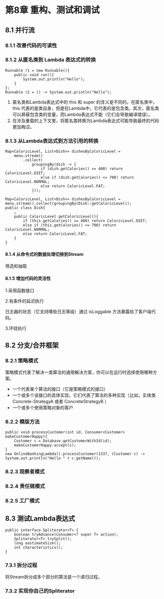 # 第8章 重构、测试和调试 #

## 8.1 并行流 ##

### 8.1.1 改善代码的可读性 ###

### 8.1.2 从匿名类到 Lambda 表达式的转换 ###

	Runnable r1 = new Runnable(){
		public void run(){
			System.out.println("Hello");
		}
	};
	Runnable r2 = () -> System.out.println("Hello");

1. 匿名类和Lambda表达式中的 this 和 super 的含义是不同的。在匿名类中， this 代表的是类自身，但是在Lambda中，它代表的是包含类。其次，匿名类可以屏蔽包含类的变量，而Lambda表达式不能（它们会导致编译错误）。
2. 在涉及重载的上下文里，将匿名类转换为Lambda表达式可能导致最终的代码更加晦涩。

### 8.1.3 从Lambda表达式到方法引用的转换 ###

	Map<CaloricLevel, List<Dish>> dishesByCaloricLevel =
		menu.stream()
			.collect(
				groupingBy(dish -> {
					if (dish.getCalories() <= 400) return CaloricLevel.DIET;
					else if (dish.getCalories() <= 700) return CaloricLevel.NORMAL;
					else return CaloricLevel.FAT;
				}));

	Map<CaloricLevel, List<Dish>> dishesByCaloricLevel =
	menu.stream().collect(groupingBy(Dish::getCaloricLevel));
	public class Dish{
		…
		public CaloricLevel getCaloricLevel(){
			if (this.getCalories() <= 400) return CaloricLevel.DIET;
			else if (this.getCalories() <= 700) return CaloricLevel.NORMAL;
			else return CaloricLevel.FAT;
		}
	}

#### 8.1.4 从命令式的数据处理切换到Stream ####

筛选和抽取

#### 8.1.5 增加代码的灵活性 ####

1.采用函数接口

2.有条件的延迟执行

日志器的状态（它支持哪些日志等级）通过 isLoggable 方法暴露给了客户端代码。

3.环绕执行

## 8.2 分支/合并框架 ##

### 8.2.1 策略模式 ###

策略模式代表了解决一类算法的通用解决方案，你可以在运行时选择使用哪种方案。

* 一个代表某个算法的接口（它是策略模式的接口）
* 一个或多个该接口的具体实现，它们代表了算法的多种实现（比如，实体类 Concrete-StrategyA 或者 ConcreteStrategyB ）
* 一个或多个使用策略对象的客户

### 8.2.2 模版方法 ###

	public void processCustomer(int id, Consumer<Customer> makeCustomerHappy){
		Customer c = Database.getCustomerWithId(id);
		makeCustomerHappy.accept(c);
	}
	new OnlineBankingLambda().processCustomer(1337, (Customer c) -> System.out.println("Hello " + c.getName());

### 8.2.3 观察者模式 ###

### 8.2.4 责任链模式 ###

### 8.2.5 工厂模式 ###

## 8.3 测试Lambda表达式 ##

	public interface Spliterator<T> {
		boolean tryAdvance(Consumer<? super T> action);
		Spliterator<T> trySplit();
		long eastimateSize();
		int characteristics();
	}

### 7.3.1 拆分过程 ###
将Stream拆分成多个部分的算法是一个递归过程。

### 7.3.2 实现你自己的Spliterator ###


